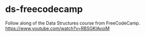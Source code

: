 # ds-freecodecamp

Follow along of the Data Structures course from FreeCodeCamp.
https://www.youtube.com/watch?v=RBSGKlAvoiM
